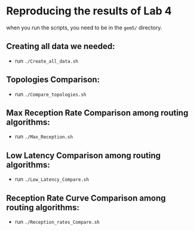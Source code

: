 # Reproducing the results of Lab 4
when you run the scripts, you need to be in the `gem5/` directory.
## Creating all data we needed:
- run `./Create_all_data.sh`

## Topologies Comparison:
- run `./Compare_topologies.sh`

## Max Reception Rate Comparison among routing algorithms:
- run `./Max_Reception.sh`

## Low Latency Comparison among routing algorithms:
- run `./Low_Latency_Compare.sh`

## Reception Rate Curve Comparison among routing algorithms:
- run `./Reception_rates_Compare.sh`